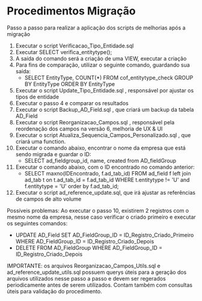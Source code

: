 # Procedimentos Migração

Passo a passo para realizar a aplicação dos scripts de melhorias após a migração

1. Executar o script Verificacao_Tipo_Entidade.sql
2. Executar SELECT verifica_entitytype();
3. A saída do comando será a criação de uma VIEW, executar a criação
4. Para fins de comparação, utilizar o seguinte comando, guardando sua saída:
    * SELECT EntityType, COUNT(*) FROM cof_entitytype_check GROUP BY EntityType ORDER BY EntityType
5. Executar o script Update_Tipo_Entidade.sql , responsável por ajustar os tipos de entidade
6. Executar o passo 4 e comparar os resultados
7. Executar o script Backup_AD_Field.sql , que criará um backup da tabela AD_Field
8. Executar o script Reorganizacao_Campos.sql , responsável pela reordenação dos campos na versão 6, melhoria de UX & UI
9. Executar o script Atualiza_Sequencia_Campos_Personalizado.sql , que criará uma function.
10. Executar o comando abaixo, encontrar o nome da empresa que está sendo migrada e guardar o ID: 
    * SELECT ad_fieldgroup_id, name, created from AD_fieldGroup
11. Executar o comando abaixo, com o ID encontrado no comando anterior: 
    * SELECT maxno(IDEncontrado, f.ad_tab_id) FROM ad_field f left join ad_tab t on t.ad_tab_id = f.ad_tab_id WHERE t.entitytype != 'U' and f.entitytype = 'U' order by f.ad_tab_id;
12. Executar o script ad_reference_update.sql, que irá ajustar as referências de campos de alto volume

Possíveis problemas:
Ao executar o passo 10, existirem 2 registros com o mesmo nome da empresa, nesse caso verificar o criado primeiro e executar os seguintes comandos:
* UPDATE AD_Field SET AD_FieldGroup_ID = ID_Registro_Criado_Primeiro WHERE AD_FieldGroup_ID = ID_Registro_Criado_Depois
* DELETE FROM AD_FieldGroup WHERE AD_FieldGroup_ID = ID_Registro_Criado_Depois

IMPORTANTE: os arquivos Reorganizacao_Campos_Utils.sql e ad_reference_update_utils.sql possuem querys úteis para a geração dos arquivos utilizados nesse passo a passo e devem ser regerados periodicamente antes de serem utilizados. Contam também com consultas úteis para validação do procedimento.


